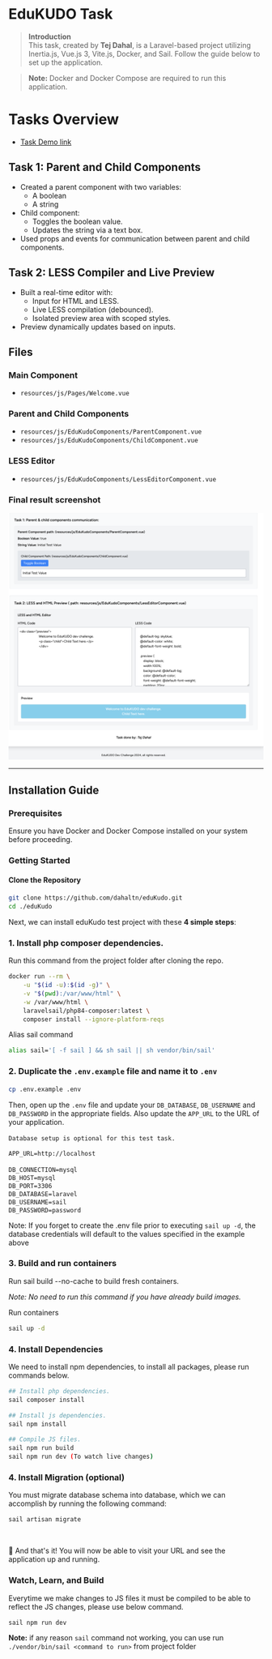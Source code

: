 # EduKUDO Task


> **Introduction**  
This task, created by **Tej Dahal**, is a Laravel-based project utilizing Inertia.js, Vue.js 3, Vite.js, Docker, and Sail. Follow the guide below to set up the application.

> **Note:** Docker and Docker Compose are required to run this application.

# Tasks Overview
- [Task Demo link](http://146.190.197.18/)

## Task 1: Parent and Child Components
- Created a parent component with two variables:
    - A boolean
    - A string
- Child component:
    - Toggles the boolean value.
    - Updates the string via a text box.
- Used props and events for communication between parent and child components.

## Task 2: LESS Compiler and Live Preview
- Built a real-time editor with:
    - Input for HTML and LESS.
    - Live LESS compilation (debounced).
    - Isolated preview area with scoped styles.
- Preview dynamically updates based on inputs.

## Files

### Main Component
- `resources/js/Pages/Welcome.vue`

### Parent and Child Components
- `resources/js/EduKudoComponents/ParentComponent.vue`
- `resources/js/EduKudoComponents/ChildComponent.vue`

### LESS Editor
- `resources/js/EduKudoComponents/LessEditorComponent.vue`

### Final result screenshot
![Final result](public/images/final_result_screenshot.png "Final result screenshot")

---

## Installation Guide

### Prerequisites
Ensure you have Docker and Docker Compose installed on your system before proceeding.



### Getting Started

#### Clone the Repository

```bash
git clone https://github.com/dahaltn/eduKudo.git
cd ./eduKudo

```
Next, we can install eduKudo test project with these **4 simple steps**:

### 1. Install php composer dependencies.

Run this command from the project folder after cloning the repo.

```bash
docker run --rm \
    -u "$(id -u):$(id -g)" \
    -v "$(pwd):/var/www/html" \
    -w /var/www/html \
    laravelsail/php84-composer:latest \
    composer install --ignore-platform-reqs
```
Alias sail command
```Bash
alias sail='[ -f sail ] && sh sail || sh vendor/bin/sail'
```

### 2. Duplicate the `.env.example` file and name it to `.env`

```Bash
cp .env.example .env
```

Then, open up the `.env` file and update your `DB_DATABASE`, `DB_USERNAME` and `DB_PASSWORD` in the appropriate fields. Also update the `APP_URL` to the URL of your application.

``` Database setup is optional for this test task. ```

```env
APP_URL=http://localhost

DB_CONNECTION=mysql
DB_HOST=mysql
DB_PORT=3306
DB_DATABASE=laravel
DB_USERNAME=sail
DB_PASSWORD=password
```

Note: If you forget to create the .env file prior to executing `sail up -d`, the database credentials will default to the values specified in the example above

### 3. Build and run containers

Run sail build --no-cache to build fresh containers.

*Note: No need to run this command if you have already build images.*

Run containers
```bash
sail up -d
```

### 4. Install Dependencies

We need to install npm dependencies,  to install all packages, please run commands below.
```bash
## Install php dependencies.
sail composer install
```

```bash
## Install js dependencies.
sail npm install
```

```bash
## Compile JS files.
sail npm run build
sail npm run dev (To watch live changes)
```
### 4. Install Migration (optional)

You must migrate database schema into database, which we can accomplish by running the following command:
```php
sail artisan migrate
```
<br>

🎉 And that's it! You will now be able to visit your URL and see the application up and running.


### Watch, Learn, and Build

Everytime we make changes to JS files it must be compiled to be able to reflect the JS changes, please use below command.

```bash
sail npm run dev
```
**Note:** if any reason ``sail`` command not working, you can use run ``./vendor/bin/sail <command to run>`` from project folder 
